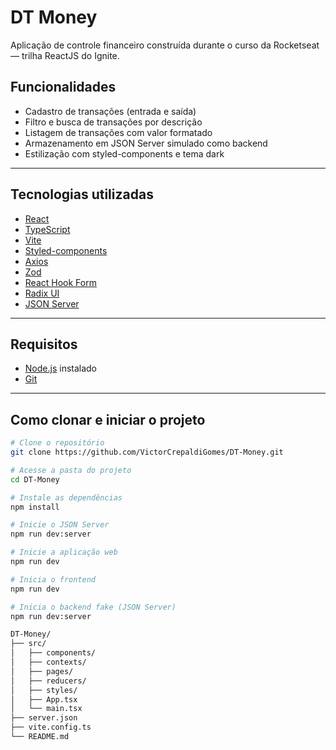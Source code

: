 # DT Money 

Aplicação de controle financeiro construída durante o curso da Rocketseat — trilha ReactJS do Ignite.

## Funcionalidades

- Cadastro de transações (entrada e saída)
- Filtro e busca de transações por descrição
- Listagem de transações com valor formatado
- Armazenamento em JSON Server simulado como backend
- Estilização com styled-components e tema dark

---

## Tecnologias utilizadas

- [React](https://reactjs.org/)
- [TypeScript](https://www.typescriptlang.org/)
- [Vite](https://vitejs.dev/)
- [Styled-components](https://styled-components.com/)
- [Axios](https://axios-http.com/)
- [Zod](https://github.com/colinhacks/zod)
- [React Hook Form](https://react-hook-form.com/)
- [Radix UI](https://www.radix-ui.com/)
- [JSON Server](https://github.com/typicode/json-server)

---

## Requisitos

- [Node.js](https://nodejs.org/) instalado
- [Git](https://git-scm.com/)

---

## Como clonar e iniciar o projeto

```bash
# Clone o repositório
git clone https://github.com/VictorCrepaldiGomes/DT-Money.git

# Acesse a pasta do projeto
cd DT-Money

# Instale as dependências
npm install

# Inicie o JSON Server
npm run dev:server

# Inicie a aplicação web
npm run dev

# Inicia o frontend
npm run dev

# Inicia o backend fake (JSON Server)
npm run dev:server

DT-Money/
├── src/
│   ├── components/
│   ├── contexts/
│   ├── pages/
│   ├── reducers/
│   ├── styles/
│   ├── App.tsx
│   └── main.tsx
├── server.json
├── vite.config.ts
└── README.md